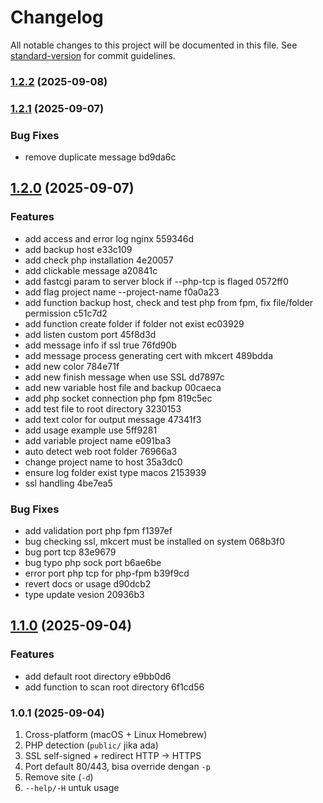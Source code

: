 # Changelog

All notable changes to this project will be documented in this file. See [standard-version](https://github.com/conventional-changelog/standard-version) for commit guidelines.

### [1.2.2](https://github.com/masari3/setinx/compare/v1.2.1...v1.2.2) (2025-09-08)

### [1.2.1](///compare/v1.2.0...v1.2.1) (2025-09-07)


### Bug Fixes

* remove duplicate message bd9da6c

## [1.2.0](///compare/v1.1.0...v1.2.0) (2025-09-07)


### Features

* add access and error log nginx 559346d
* add backup host e33c109
* add check php installation 4e20057
* add clickable message a20841c
* add fastcgi param to server block if --php-tcp is flaged 0572ff0
* add flag project name --project-name f0a0a23
* add function backup host, check and test php from fpm, fix file/folder permission c51c7d2
* add function create folder if folder not exist ec03929
* add listen custom port 45f8d3d
* add message info if ssl true 76fd90b
* add message process generating cert with mkcert 489bdda
* add new color 784e71f
* add new finish message when use SSL dd7897c
* add new variable host file and backup 00caeca
* add php socket connection php fpm 819c5ec
* add test file to root directory 3230153
* add text color for output message 47341f3
* add usage example use 5ff9281
* add variable project name e091ba3
* auto detect web root folder 76966a3
* change project name to host 35a3dc0
* ensure log folder exist type macos 2153939
* ssl handling 4be7ea5


### Bug Fixes

* add validation port php fpm f1397ef
* bug checking ssl, mkcert must be installed on system 068b3f0
* bug port tcp 83e9679
* bug typo php sock port b6ae6be
* error port php tcp for php-fpm b39f9cd
* revert docs or usage d90dcb2
* type update vesion 20936b3

## [1.1.0](///compare/v1.0.1...v1.1.0) (2025-09-04)


### Features

* add default root directory e9bb0d6
* add function to scan root directory 6f1cd56

### 1.0.1 (2025-09-04)
1. Cross-platform (macOS + Linux Homebrew)
2. PHP detection (`public/` jika ada)
3. SSL self-signed + redirect HTTP → HTTPS
4. Port default 80/443, bisa override dengan `-p`
5. Remove site (`-d`)
6. `--help/-H` untuk usage